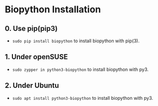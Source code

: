 # Biopython Installation

## 0. Use pip(pip3)
- `sudo pip install biopython` to install biopython with pip(3).

## 1. Under openSUSE
- `sudo zypper in python3-biopython` to install biopython with py3.

## 2. Under Ubuntu
- `sudo apt install python3-biopython` to install biopython with py3.
